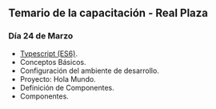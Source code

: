 ## Temario de la capacitación - Real Plaza

### Día 24 de Marzo

* [Typescript (ES6)](/24_03/1-typescript.md).
* Conceptos Básicos.
* Configuración del ambiente de desarrollo.
* Proyecto: Hola Mundo.
* Definición de Componentes.
* Componentes.
